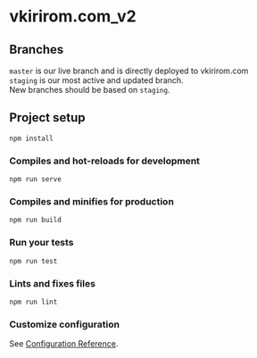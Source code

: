 # vkirirom.com_v2

## Branches
`master` is our live branch and is directly deployed to vkirirom.com  
`staging` is our most active and updated branch.  
New branches should be based on `staging`.

## Project setup
```
npm install
```

### Compiles and hot-reloads for development
```
npm run serve
```

### Compiles and minifies for production
```
npm run build
```

### Run your tests
```
npm run test
```

### Lints and fixes files
```
npm run lint
```

### Customize configuration
See [Configuration Reference](https://cli.vuejs.org/config/).
